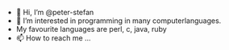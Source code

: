 - 👋 Hi, I’m @peter-stefan
- 👀 I’m interested in programming in many computerlanguages.
- My favourite languages are perl, c, java, ruby
- 📫 How to reach me ...

<!---
peter-stefan/peter-stefan is a ✨ special ✨ repository because its `README.md` (this file) appears on your GitHub profile.
You can click the Preview link to take a look at your changes.
--->
